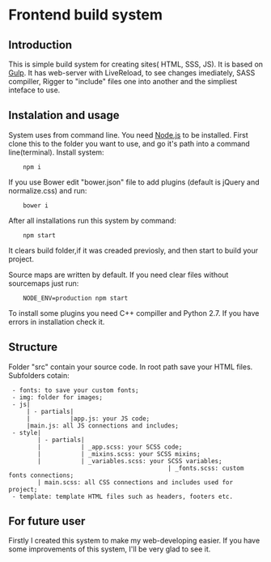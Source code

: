 # Frontend build system

## Introduction
This is simple build system for creating sites( HTML, SSS, JS). It is based on [Gulp](http://gulpjs.com/). It has web-server with LiveReload, to see changes imediately, SASS compiller, Rigger to "include" files one into another and the simpliest inteface to use.

## Instalation and usage
System uses from command line. You need [Node.js](https://nodejs.org) to be installed.
First clone this to the folder you want to use, and go it's path into a command line(terminal).
Install system:

		npm i

If you use Bower edit "bower.json" file to add plugins (default is jQuery and normalize.css) and run:

    	bower i

After all installations run this system by command:

    	npm start

It clears build folder,if it was creaded previosly, and then start to build your project.

Source maps are written by default. If you need clear files without sourcemaps just run:

		NODE_ENV=production npm start

To install some plugins you need C++ compiller and Python 2.7. If you have errors in installation check it.

## Structure
Folder "src" contain your source code.
In root path save your HTML files.
Subfolders cotain:

     - fonts: to save your custom fonts;
     - img: folder for images;
     - js|
         | - partials|
         |           |app.js: your JS code;
         |main.js: all JS connections and includes;
     - style|
            | - partials|
            |           | _app.scss: your SCSS code;
            |           | _mixins.scss: your SCSS mixins;
            |           | _variables.scss: your SCSS variables;
												| _fonts.scss: custom fonts connections;
            | main.scss: all CSS connections and includes used for project;
     - template: template HTML files such as headers, footers etc.

## For future user
Firstly I created this system to make my web-developing easier. If you have some improvements of this system, I'll be very glad to see it.
